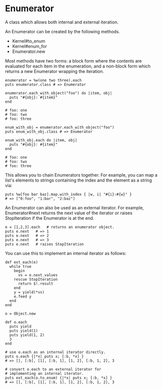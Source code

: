 # Enumerator

A class which allows both internal and external iteration.

An Enumerator can be created by the following methods.
*   Kernel#to_enum
*   Kernel#enum_for
*   Enumerator.new


Most methods have two forms: a block form where the contents are evaluated for
each item in the enumeration, and a non-block form which returns a new
Enumerator wrapping the iteration.

    enumerator = %w(one two three).each
    puts enumerator.class # => Enumerator

    enumerator.each_with_object("foo") do |item, obj|
      puts "#{obj}: #{item}"
    end

    # foo: one
    # foo: two
    # foo: three

    enum_with_obj = enumerator.each_with_object("foo")
    puts enum_with_obj.class # => Enumerator

    enum_with_obj.each do |item, obj|
      puts "#{obj}: #{item}"
    end

    # foo: one
    # foo: two
    # foo: three

This allows you to chain Enumerators together.  For example, you can map a
list's elements to strings containing the index and the element as a string
via:

    puts %w[foo bar baz].map.with_index { |w, i| "#{i}:#{w}" }
    # => ["0:foo", "1:bar", "2:baz"]

An Enumerator can also be used as an external iterator. For example,
Enumerator#next returns the next value of the iterator or raises StopIteration
if the Enumerator is at the end.

    e = [1,2,3].each   # returns an enumerator object.
    puts e.next   # => 1
    puts e.next   # => 2
    puts e.next   # => 3
    puts e.next   # raises StopIteration

You can use this to implement an internal iterator as follows:

    def ext_each(e)
      while true
        begin
          vs = e.next_values
        rescue StopIteration
          return $!.result
        end
        y = yield(*vs)
        e.feed y
      end
    end

    o = Object.new

    def o.each
      puts yield
      puts yield(1)
      puts yield(1, 2)
      3
    end

    # use o.each as an internal iterator directly.
    puts o.each {|*x| puts x; [:b, *x] }
    # => [], [:b], [1], [:b, 1], [1, 2], [:b, 1, 2], 3

    # convert o.each to an external iterator for
    # implementing an internal iterator.
    puts ext_each(o.to_enum) {|*x| puts x; [:b, *x] }
    # => [], [:b], [1], [:b, 1], [1, 2], [:b, 1, 2], 3
